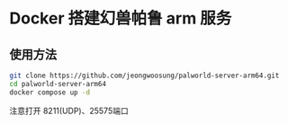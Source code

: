 # Docker 搭建幻兽帕鲁 arm 服务

## 使用方法

   ```bash
   git clone https://github.com/jeongwoosung/palworld-server-arm64.git
   cd palworld-server-arm64
   docker compose up -d
   ```
注意打开 8211(UDP)、25575端口

